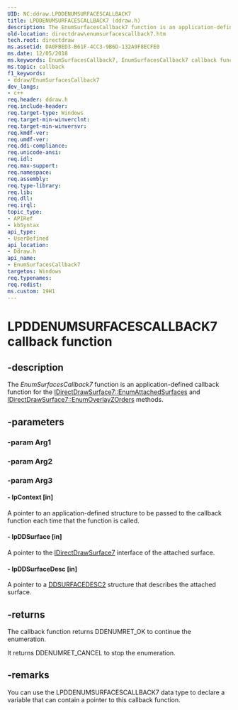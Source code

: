 ```yaml
---
UID: NC:ddraw.LPDDENUMSURFACESCALLBACK7
title: LPDDENUMSURFACESCALLBACK7 (ddraw.h)
description: The EnumSurfacesCallback7 function is an application-defined callback function for the IDirectDrawSurface7::EnumAttachedSurfaces and IDirectDrawSurface7::EnumOverlayZOrders methods.
old-location: directdraw\enumsurfacescallback7.htm
tech.root: directdraw
ms.assetid: DA0FBED3-B61F-4CC3-9B6D-132A9F8ECFE0
ms.date: 12/05/2018
ms.keywords: EnumSurfacesCallback7, EnumSurfacesCallback7 callback function [DirectDraw], LPDDENUMSURFACESCALLBACK7, LPDDENUMSURFACESCALLBACK7 callback, ddraw/EnumSurfacesCallback7, directdraw.enumsurfacescallback7
ms.topic: callback
f1_keywords:
- ddraw/EnumSurfacesCallback7
dev_langs:
- c++
req.header: ddraw.h
req.include-header: 
req.target-type: Windows
req.target-min-winverclnt: 
req.target-min-winversvr: 
req.kmdf-ver: 
req.umdf-ver: 
req.ddi-compliance: 
req.unicode-ansi: 
req.idl: 
req.max-support: 
req.namespace: 
req.assembly: 
req.type-library: 
req.lib: 
req.dll: 
req.irql: 
topic_type:
- APIRef
- kbSyntax
api_type:
- UserDefined
api_location:
- Ddraw.h
api_name:
- EnumSurfacesCallback7
targetos: Windows
req.typenames: 
req.redist: 
ms.custom: 19H1
---
```


# LPDDENUMSURFACESCALLBACK7 callback function


## -description


The <i>EnumSurfacesCallback7</i> function is an application-defined callback function for the <a href="https://docs.microsoft.com/windows/desktop/api/ddraw/nf-ddraw-idirectdrawsurface7-enumattachedsurfaces">IDirectDrawSurface7::EnumAttachedSurfaces</a> and <a href="https://docs.microsoft.com/windows/desktop/api/ddraw/nf-ddraw-idirectdrawsurface7-enumoverlayzorders">IDirectDrawSurface7::EnumOverlayZOrders</a> methods.


## -parameters




### -param Arg1


### -param Arg2


### -param Arg3








#### - lpContext [in]

A pointer to an application-defined structure to be passed to the callback function each time that the function is called.


#### - lpDDSurface [in]

A pointer to the <a href="https://docs.microsoft.com/windows/desktop/api/ddraw/nn-ddraw-idirectdrawsurface7">IDirectDrawSurface7</a> interface of the attached surface.


#### - lpDDSurfaceDesc [in]

A pointer to a <a href="https://docs.microsoft.com/previous-versions/windows/hardware/drivers/ff550340(v=vs.85)">DDSURFACEDESC2</a> structure that describes the attached surface.


## -returns



The callback function returns DDENUMRET_OK to continue the enumeration.

It returns DDENUMRET_CANCEL to stop the enumeration.






## -remarks



You can use the LPDDENUMSURFACESCALLBACK7 data type to declare a variable that can contain a pointer to this callback function.





